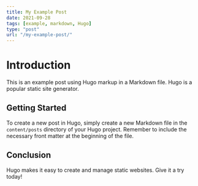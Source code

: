 ```yaml
---
title: My Example Post
date: 2021-09-28
tags: [example, markdown, Hugo]
type: "post"
url: "/my-example-post/"
---
```


# Introduction

This is an example post using Hugo markup in a Markdown file. Hugo is a popular static site generator. 

## Getting Started

To create a new post in Hugo, simply create a new Markdown file in the `content/posts` directory of your Hugo project. Remember to include the necessary front matter at the beginning of the file.

## Conclusion

Hugo makes it easy to create and manage static websites. Give it a try today!